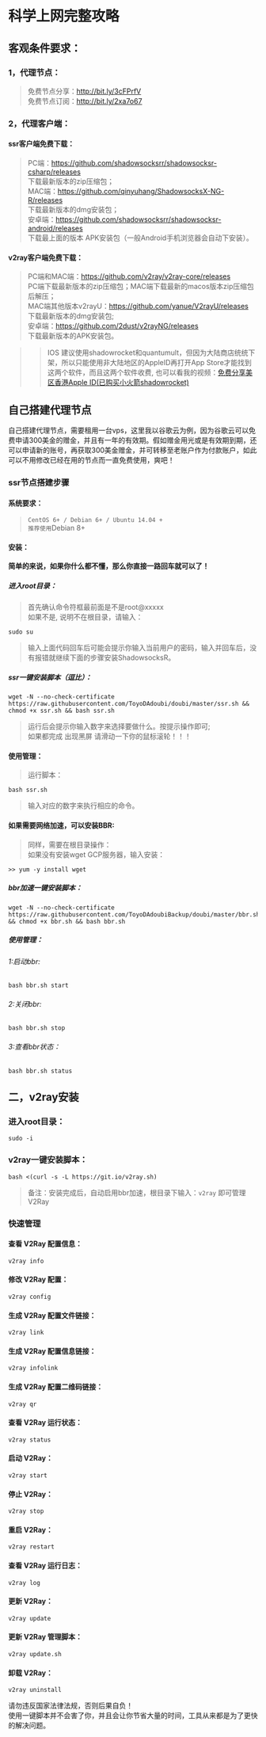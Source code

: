 # 科学上网完整攻略
## 客观条件要求：
### 1，代理节点：
> 免费节点分享：http://bit.ly/3cFPrfV  
> 免费节点订阅：http://bit.ly/2xa7o67  

### 2，代理客户端：
#### ssr客户端免费下载：
> PC端：https://github.com/shadowsocksrr/shadowsocksr-csharp/releases  
> 下载最新版本的zip压缩包；  
> MAC端：https://github.com/qinyuhang/ShadowsocksX-NG-R/releases  
> 下载最新版本的dmg安装包；  
> 安卓端：https://github.com/shadowsocksrr/shadowsocksr-android/releases  
> 下载最上面的版本 APK安装包（一般Android手机浏览器会自动下安装）。  

#### v2ray客户端免费下载：
> PC端和MAC端：https://github.com/v2ray/v2ray-core/releases  
> PC端下载最新版本的zip压缩包；MAC端下载最新的macos版本zip压缩包后解压；  
> MAC端其他版本v2rayU：https://github.com/yanue/V2rayU/releases  
> 下载最新版本的dmg安装包;  
> 安卓端：https://github.com/2dust/v2rayNG/releases  
> 下载最新版本的APK安装包。  

>> IOS 建议使用shadowrocket和quantumult，但因为大陆商店统统下架，所以只能使用非大陆地区的AppleID再打开App Store才能找到这两个软件，而且这两个软件收费, 也可以看我的视频：[免费分享美区香港Apple ID(已购买小火箭shadowrocket)](https://youtu.be/NKqto1mePWE)

## 自己搭建代理节点
自己搭建代理节点，需要租用一台vps，这里我以谷歌云为例，因为谷歌云可以免费申请300美金的赠金，并且有一年的有效期。假如赠金用光或是有效期到期，还可以申请新的账号，再获取300美金赠金，并可转移至老账户作为付款账户，如此可以不用修改已经在用的节点而一直免费使用，爽吧！

### ssr节点搭建步骤
#### 系统要求：
> `CentOS 6+ / Debian 6+ / Ubuntu 14.04 +`  
> `推荐使用`Debian 8+  
#### 安装：
**简单的来说，如果你什么都不懂，那么你直接一路回车就可以了！**
##### 进入root目录：
> 首先确认命令符框最前面是不是root@xxxxx  
> 如果不是, 说明不在根目录，请输入：  

    sudo su
> 输入上面代码回车后可能会提示你输入当前用户的密码，输入并回车后，没有报错就继续下面的步骤安装ShadowsocksR。

##### ssr一键安装脚本（逗比）：
    wget -N --no-check-certificate https://raw.githubusercontent.com/ToyoDAdoubi/doubi/master/ssr.sh && chmod +x ssr.sh && bash ssr.sh
> 运行后会提示你输入数字来选择要做什么。按提示操作即可;  
> 如果都完成 出现黑屏 请滑动一下你的鼠标滚轮！！！  
#### 使用管理：
> 运行脚本：  

    bash ssr.sh
> 输入对应的数字来执行相应的命令。  
#### 如果需要网络加速，可以安装BBR:
> 同样，需要在根目录操作：  
> 如果没有安装wget GCP服务器，输入安装：  

    >> yum -y install wget

##### bbr加速一键安装脚本：
    wget -N --no-check-certificate https://raw.githubusercontent.com/ToyoDAdoubiBackup/doubi/master/bbr.sh && chmod +x bbr.sh && bash bbr.sh
##### 使用管理：
###### 1:启动bbr:
    bash bbr.sh start
###### 2:关闭bbr:
    bash bbr.sh stop
###### 3:查看bbr状态：
    bash bbr.sh status


## 二，v2ray安装

### 进入root目录：
    sudo -i

### v2ray一键安装脚本：
    bash <(curl -s -L https://git.io/v2ray.sh)

> 备注：安装完成后，自动启用bbr加速，根目录下输入：`v2ray` 即可管理 V2Ray

### 快速管理
#### 查看 V2Ray 配置信息：
    v2ray info
#### 修改 V2Ray 配置：
    v2ray config
#### 生成 V2Ray 配置文件链接：
    v2ray link
#### 生成 V2Ray 配置信息链接：
    v2ray infolink
#### 生成 V2Ray 配置二维码链接：
    v2ray qr
#### 查看 V2Ray 运行状态：
    v2ray status
#### 启动 V2Ray：
    v2ray start
#### 停止 V2Ray：
    v2ray stop
#### 重启 V2Ray：
    v2ray restart
#### 查看 V2Ray 运行日志：
    v2ray log
#### 更新 V2Ray：
    v2ray update
#### 更新 V2Ray 管理脚本：
    v2ray update.sh
#### 卸载 V2Ray：
    v2ray uninstall

请勿违反国家法律法规，否则后果自负！  
使用一键脚本并不会害了你，并且会让你节省大量的时间，工具从来都是为了更快的解决问题。
